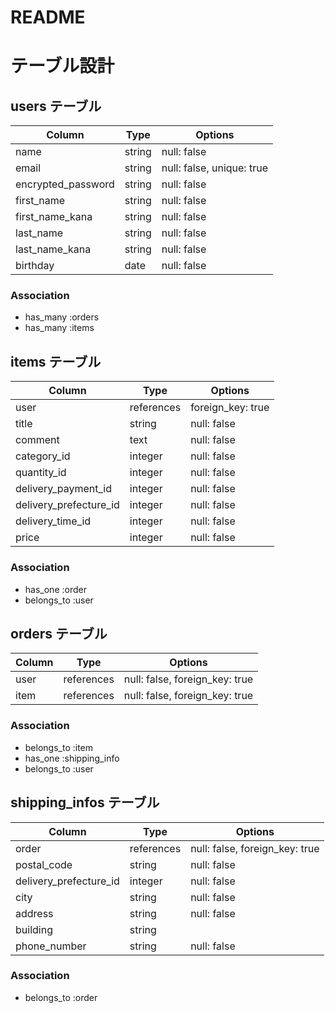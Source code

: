 # README
# テーブル設計

## users テーブル

| Column             | Type   | Options                   |
| ------------------ | ------ | ------------------------- |
| name               | string | null: false               |
| email              | string | null: false, unique: true |
| encrypted_password | string | null: false               |
| first_name         | string | null: false               |
| first_name_kana    | string | null: false               |
| last_name          | string | null: false               |
| last_name_kana     | string | null: false               |
| birthday           | date   | null: false               |

### Association

- has_many :orders
- has_many :items


## items テーブル

| Column                 | Type       | Options                        |
| ---------------------- | ---------- | ------------------------------ |
| user                   | references | foreign_key: true              |
| title                  | string     | null: false                    |
| comment                | text       | null: false                    |
| category_id            | integer    | null: false                    |
| quantity_id            | integer    | null: false                    |
| delivery_payment_id    | integer    | null: false                    |
| delivery_prefecture_id | integer    | null: false                    | 
| delivery_time_id       | integer    | null: false                    |
| price                  | integer    | null: false                    |

### Association

- has_one    :order
- belongs_to :user


## orders テーブル

| Column        | Type       | Options                        |
| ------------- | ---------- | ------------------------------ |
| user          | references | null: false, foreign_key: true |
| item          | references | null: false, foreign_key: true |

### Association

- belongs_to :item
- has_one    :shipping_info
- belongs_to :user

## shipping_infos テーブル

| Column                 | Type       | Options                        |
| ---------------------- | ---------- | ------------------------------ |
| order                  | references | null: false, foreign_key: true |
| postal_code            | string     | null: false                    |
| delivery_prefecture_id | integer    | null: false                    |
| city                   | string     | null: false                    |
| address                | string     | null: false                    | 
| building               | string     |                                |
| phone_number           | string     | null: false                    |

### Association

- belongs_to  :order
